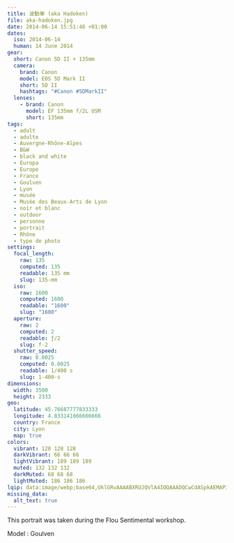```yaml
---
title: 波動拳 (aka Hadoken)
file: aka-hadoken.jpg
date: 2014-06-14 15:51:48 +01:00
dates:
  iso: 2014-06-14
  human: 14 June 2014
gear:
  short: Canon 5D II + 135mm
  camera:
    brand: Canon
    model: EOS 5D Mark II
    short: 5D II
    hashtags: "#Canon #5DMarkII"
  lenses:
    - brand: Canon
      model: EF 135mm f/2L USM
      short: 135mm
tags:
  - adult
  - adulte
  - Auvergne-Rhône-Alpes
  - B&W
  - black and white
  - Europa
  - Europe
  - France
  - Goulven
  - Lyon
  - musée
  - Musée des Beaux-Arts de Lyon
  - noir et blanc
  - outdoor
  - personne
  - portrait
  - Rhône
  - type de photo
settings:
  focal_length:
    raw: 135
    computed: 135
    readable: 135 mm
    slug: 135-mm
  iso:
    raw: 1600
    computed: 1600
    readable: "1600"
    slug: "1600"
  aperture:
    raw: 2
    computed: 2
    readable: ƒ/2
    slug: f-2
  shutter_speed:
    raw: 0.0025
    computed: 0.0025
    readable: 1/400 s
    slug: 1-400-s
dimensions:
  width: 3500
  height: 2333
geo:
  latitude: 45.76687777833333
  longitude: 4.833141666666666
  country: France
  city: Lyon
  map: true
colors:
  vibrant: 128 128 128
  darkVibrant: 66 66 66
  lightVibrant: 189 189 189
  muted: 132 132 132
  darkMuted: 68 68 68
  lightMuted: 186 186 186
lqip: data:image/webp;base64,UklGRvAAAABXRUJQVlA4IOQAAADQCwCdASpkAEMAP3GqzVu0v7+rrbVaa/AuCWkAAM9OeIrlOAPHjZUpmi+vMo8THWv0IIvSY49A4XTpfTGvmA4BqS4k2xNu9P/Jstf/ZmgLosz3iaC1i2m09vTVm2m+BgQS9BgXVBoAAP7u0zoiDsHHlSYzswIdOXVsRCuPQaf8E2WHjhOtFrVe3LZ29+KN89PJ21LArlqnfL+35onRNLgV9qZT3B0SwSlZtJcMdTvZ9TcxJF15I7o0BkKM65NZeB/zBhjUDKTWQ81SQP9OaZS8RI+rdMFptP0y1o/anUGTzQs6AAA=
missing_data:
  alt_text: true
---
```


This portrait was taken during the Flou Sentimental workshop.

Model : Goulven
